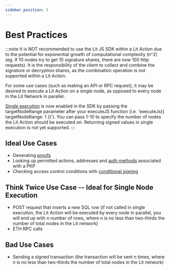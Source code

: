 ```yaml
---
sidebar_position: 5
---
```


# Best Practices

:::note
It is NOT recommended to use the Lit JS SDK within a Lit Action due to the potential for exponential growth of computational complexity (n^2) (eg. If 10 nodes try to get 10 signature shares, there are now 100 http requests). It is the responsibility of the client to collect and combine the signature or decryption shares, as the combination operation is not supported within a Lit Action.

For some use cases (such as making an API or RPC request), it may be desired to execute a Lit Action on a single node, as opposed to every node in the Lit Network in parallel.

[Single execution](../LitActions/workingWithActions/singleExecution.md) is now enabled in the SDK by passing the targetNodeRange parameter after your executeJS function (i.e. 'executeJs({ targetNodeRange: 1 })'). You can pass 1-10 to specify the number of nodes the Lit Action should be executed on. Returning signed values in single execution is not yet supported.
:::

## Ideal Use Cases 
- Generating [proofs](../LitActions/intro.md)
- Looking up permitted actions, addresses and [auth methods](../pkp/authHelpers/overview) associated with a PKP
- Checking access control conditions with [conditional signing](../LitActions/workingWithActions/conditionalSigning.md)

## Think Twice Use Case -- Ideal for Single Node Execution
- POST request that inserts a new SQL row (if not called in single execution, the Lit Action will be executed by every node in parallel, you will end up with n number of rows, where n is no less than two-thirds the number of total nodes in the Lit network)
- ETH RPC calls

## Bad Use Cases
- Sending a signed transaction (the transaction will be sent n times, where n is no less than two-thirds the number of total nodes in the Lit network)